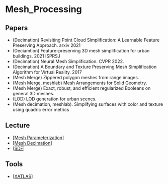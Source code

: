 # Mesh_Processing

## Papers
- (Decimation) Revisiting Point Cloud Simplification: A Learnable Feature Preserving Approach. arxiv 2021
- (Deciamtion) Feature-preserving 3D mesh simplification for urban buildings. 2021 ISPRSJ
- (Decimation) Neural Mesh Simplification. CVPR 2022.
- (Decimation) A Boundary and Texture Preserving Mesh Simplification Algorithm for Virtual Reality. 2017
- (Mesh Merge) Zippered polygon meshes from range images.
- (Mesh Merge, meshlab) Mesh Arrangements for Solid Geometry.
- (Mesh Merge) Exact, robust, and efficient regularized Booleans on general 3D meshes.
- (LOD) LOD generation for urban scenes.
- (Mesh decimation, meshlab). Simplifying surfaces with color and texture using quadric error metrics

## Lecture
- [[Mesh Parameterization](https://www.inf.usi.ch/hormann/parameterization/CourseNotes.pdf)]
- [[Mesh Decimation](https://graphics.stanford.edu/courses/cs468-10-fall/LectureSlides/08_Simplification.pdf)]
- [[SDF](http://rodolphe-vaillant.fr/entry/86/implicit-surface-aka-signed-distance-field-definition)]

## Tools
- [[XATLAS](https://github.com/jpcy/xatlas)]
